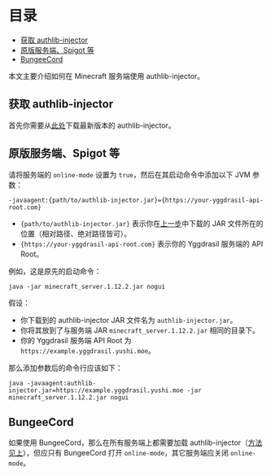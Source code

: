 <!-- START doctoc generated TOC please keep comment here to allow auto update -->
<!-- DON'T EDIT THIS SECTION, INSTEAD RE-RUN doctoc TO UPDATE -->
目录
=================

- [获取 authlib-injector](#%E8%8E%B7%E5%8F%96-authlib-injector)
- [原版服务端、Spigot 等](#%E5%8E%9F%E7%89%88%E6%9C%8D%E5%8A%A1%E7%AB%AFspigot-%E7%AD%89)
- [BungeeCord](#bungeecord)

<!-- END doctoc generated TOC please keep comment here to allow auto update -->

本文主要介绍如何在 Minecraft 服务端使用 authlib-injector。

## 获取 authlib-injector

首先你需要从[此处](https://authlib-injector.yushi.moe/~download/)下载最新版本的 authlib-injector。

## 原版服务端、Spigot 等

请将服务端的 `online-mode` 设置为 `true`，然后在其启动命令中添加以下 JVM 参数：

```
-javaagent:{path/to/authlib-injector.jar}={https://your-yggdrasil-api-root.com}
```

- `{path/to/authlib-injector.jar}` 表示你在[上一步](#获取-authlib-injector)中下载的 JAR 文件所在的位置（相对路径、绝对路径皆可）。
- `{https://your-yggdrasil-api-root.com}` 表示你的 Yggdrasil 服务端的 API Root。

例如，这是原先的启动命令：

```
java -jar minecraft_server.1.12.2.jar nogui
```

假设：

- 你下载到的 authlib-injector JAR 文件名为 `authlib-injector.jar`。
- 你将其放到了与服务端 JAR `minecraft_server.1.12.2.jar` 相同的目录下。
- 你的 Yggdrasil 服务端 API Root 为 `https://example.yggdrasil.yushi.moe`。

那么添加参数后的命令行应该如下：

```
java -javaagent:authlib-injector.jar=https://example.yggdrasil.yushi.moe -jar minecraft_server.1.12.2.jar nogui
```

## BungeeCord

如果使用 BungeeCord，那么在所有服务端上都需要加载 authlib-injector（[方法见上](#原版服务端spigot-等)），但应只有 BungeeCord 打开 `online-mode`，其它服务端应关闭 `online-mode`。
